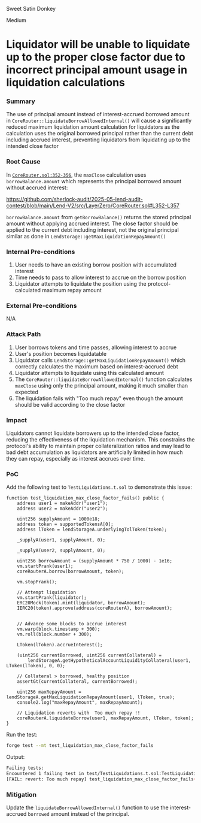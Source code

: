 Sweet Satin Donkey

Medium

# Liquidator will be unable to liquidate up to the proper close factor due to incorrect principal amount usage in liquidation calculations

### Summary

The use of principal amount instead of interest-accrued borrowed amount in `CoreRouter::liquidateBorrowAllowedInternal()` will cause a significantly reduced maximum liquidation amount calculation for liquidators as the calculation uses the original borrowed principal rather than the current debt including accrued interest, preventing liquidators from liquidating up to the intended close factor

### Root Cause

In [`CoreRouter.sol:352-356`](https://github.com/sherlock-audit/2025-05-lend-audit-contest/blob/main/Lend-V2/src/LayerZero/CoreRouter.sol#L352-L356), the `maxClose` calculation uses `borrowBalance.amount` which represents the principal borrowed amount without accrued interest:

https://github.com/sherlock-audit/2025-05-lend-audit-contest/blob/main/Lend-V2/src/LayerZero/CoreRouter.sol#L352-L357

`borrowBalance.amount` from `getBorrowBalance()` returns the stored principal amount without applying accrued interest. The close factor should be applied to the current debt including interest, not the original principal similar as done in `LendStorage::getMaxLiquidationRepayAmount()`

### Internal Pre-conditions

1. User needs to have an existing borrow position with accumulated interest
2. Time needs to pass to allow interest to accrue on the borrow position  
3. Liquidator attempts to liquidate the position using the protocol-calculated maximum repay amount

### External Pre-conditions

N/A

### Attack Path

1. User borrows tokens and time passes, allowing interest to accrue
2. User's position becomes liquidatable
3. Liquidator calls `LendStorage::getMaxLiquidationRepayAmount()` which correctly calculates the maximum based on interest-accrued debt
4. Liquidator attempts to liquidate using this calculated amount
5. The `CoreRouter::liquidateBorrowAllowedInternal()` function calculates `maxClose` using only the principal amount, making it much smaller than expected
6. The liquidation fails with "Too much repay" even though the amount should be valid according to the close factor

### Impact

Liquidators cannot liquidate borrowers up to the intended close factor, reducing the effectiveness of the liquidation mechanism. This constrains the protocol's ability to maintain proper collateralization ratios and may lead to bad debt accumulation as liquidators are artificially limited in how much they can repay, especially as interest accrues over time.

### PoC

Add the following test to `TestLiquidations.t.sol` to demonstrate this issue:

```solidity
function test_liquidation_max_close_factor_fails() public {
    address user1 = makeAddr("user1");
    address user2 = makeAddr("user2");

    uint256 supplyAmount = 1000e18;
    address token = supportedTokensA[0];
    address lToken = lendStorageA.underlyingTolToken(token);

    _supplyA(user1, supplyAmount, 0);

    _supplyA(user2, supplyAmount, 0);

    uint256 borrowAmount = (supplyAmount * 750 / 1000) - 1e16;
    vm.startPrank(user1);
    coreRouterA.borrow(borrowAmount, token);

    vm.stopPrank();

    // Attempt liquidation
    vm.startPrank(liquidator);
    ERC20Mock(token).mint(liquidator, borrowAmount);
    IERC20(token).approve(address(coreRouterA), borrowAmount);


    // Advance some blocks to accrue interest
    vm.warp(block.timestamp + 300);
    vm.roll(block.number + 300);

    LToken(lToken).accrueInterest();

    (uint256 currentBorrowed, uint256 currentCollateral) =
        lendStorageA.getHypotheticalAccountLiquidityCollateral(user1, LToken(lToken), 0, 0);

    // Collateral > borrowed, healthy position
    assertGt(currentCollateral, currentBorrowed);

    uint256 maxRepayAmount = lendStorageA.getMaxLiquidationRepayAmount(user1, lToken, true);
    console2.log("maxRepayAmount", maxRepayAmount);

    // Liquidation reverts with  Too much repay !!
    coreRouterA.liquidateBorrow(user1, maxRepayAmount, lToken, token);
}
```

Run the test:

```bash
forge test --mt test_liquidation_max_close_factor_fails
```

Output:

```bash
Failing tests:
Encountered 1 failing test in test/TestLiquidations.t.sol:TestLiquidations
[FAIL: revert: Too much repay] test_liquidation_max_close_factor_fails() (gas: 1295664)
```

### Mitigation

Update the `liquidateBorrowAllowedInternal()` function to use the interest-accrued `borrowed` amount instead of the principal.